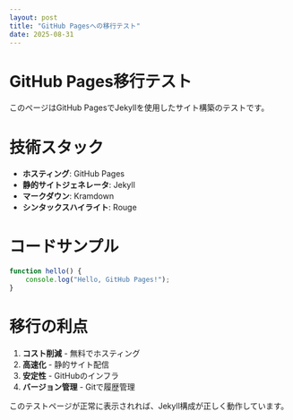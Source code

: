 ```yaml
---
layout: post
title: "GitHub Pagesへの移行テスト"
date: 2025-08-31
---
```


# GitHub Pages移行テスト

このページはGitHub PagesでJekyllを使用したサイト構築のテストです。

# 技術スタック

- **ホスティング**: GitHub Pages
- **静的サイトジェネレータ**: Jekyll
- **マークダウン**: Kramdown
- **シンタックスハイライト**: Rouge

# コードサンプル

```javascript
function hello() {
    console.log("Hello, GitHub Pages!");
}
```

# 移行の利点

1. **コスト削減** - 無料でホスティング
2. **高速化** - 静的サイト配信
3. **安定性** - GitHubのインフラ
4. **バージョン管理** - Gitで履歴管理

このテストページが正常に表示されれば、Jekyll構成が正しく動作しています。
